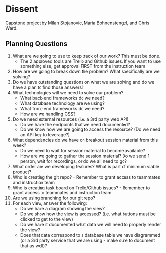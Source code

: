 # Dissent

Capstone project by Milan Stojanovic, Maria Bohnenstengel, and Chris Ward.

## Planning Questions
1. What are we going to use to keep track of our work? This must be done.
	* The 2 approved tools are Trello and Github issues. If you want to use something else, get approval FIRST from the instruction team
2. How are we going to break down the problem? What specifically are we solving?
3. Do we have outstanding questions on what we are solving and do we have a plan to find those answers?
4. What technologies will we need to solve our problem?
	* What back-end frameworks do we need?
	* What database technology are we using?
	* What front-end frameworks do we need?
	* How are we handling CSS?
5. Do we need external resources (i.e. a 3rd party web API)
	* Do we have the endpoints that we need documented?
	* Do we know how we are going to access the resource? (Do we need an API key to leverage?)
6. What dependencies do we have on breakout session material from this week?
	* Do we need to wait for session material to become available?
	* How are we going to gather the session material? Do we send 1 person, wait for recordings, or do we all need to go?
7. What order are we developing features? What is part of minimum viable product?
8. Who is creating the git repo? - Remember to grant access to teammates and instruction team
9. Who is creating task board on Trello/Github issues? - Remember to grant access to teammates and instruction team
10. Are we using branching for our git repo?
11. For each view, answer the following:
	* Do we have a diagram showing the view?
	* Do we show how the view is accessed? (i.e. what buttons must be clicked to get to the view)
	* Do we have it documented what data we will need to properly render the view?
	* Does that data correspond to a database table we have diagrammed (or a 3rd party service that we are using - make sure to document that as well)?